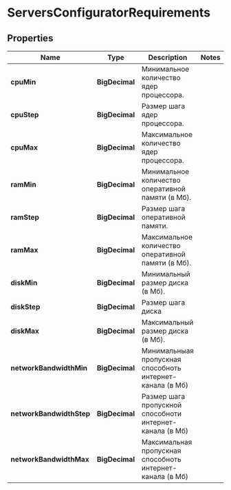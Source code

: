 

# ServersConfiguratorRequirements


## Properties

| Name | Type | Description | Notes |
|------------ | ------------- | ------------- | -------------|
|**cpuMin** | **BigDecimal** | Минимальное количество ядер процессора. |  |
|**cpuStep** | **BigDecimal** | Размер шага ядер процессора. |  |
|**cpuMax** | **BigDecimal** | Максимальное количество ядер процессора. |  |
|**ramMin** | **BigDecimal** | Минимальное количество оперативной памяти (в Мб). |  |
|**ramStep** | **BigDecimal** | Размер шага оперативной памяти. |  |
|**ramMax** | **BigDecimal** | Максимальное количество оперативной памяти (в Мб). |  |
|**diskMin** | **BigDecimal** | Минимальный размер диска (в Мб). |  |
|**diskStep** | **BigDecimal** | Размер шага диска |  |
|**diskMax** | **BigDecimal** | Максимальный размер диска (в Мб). |  |
|**networkBandwidthMin** | **BigDecimal** | Минимальныая пропускная способноть интернет-канала (в Мб) |  |
|**networkBandwidthStep** | **BigDecimal** | Размер шага пропускной способноти интернет-канала (в Мб) |  |
|**networkBandwidthMax** | **BigDecimal** | Максимальная пропускная способноть интернет-канала (в Мб) |  |



